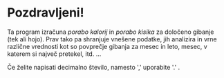# Pozdravljeni!
Ta program izračuna *porabo kalorij* in *porabo kisika* za določeno gibanje (tek ali hojo). Prav tako pa shranjuje vnešene podatke, jih analizira in vrne različne vrednosti kot so povprečje gibanja za mesec in leto, mesec, v katerem si največ pretekel, itd. ...

Če želite napisati decimalno število, namesto ',' uporabite '.' .
